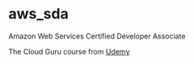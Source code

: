 # aws_sda
Amazon Web Services Certified Developer Associate

The Cloud Guru course from [Udemy](https://www.udemy.com/aws-certified-developer-associate/learn/v4/overview)
